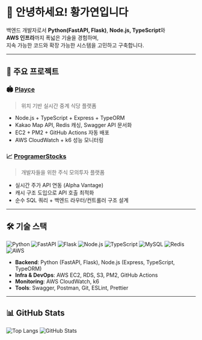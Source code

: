 # 👋 안녕하세요! 황가연입니다

백엔드 개발자로서 **Python(FastAPI, Flask)**, **Node.js, TypeScript**와  
**AWS 인프라**까지 폭넓은 기술을 경험하며,  
지속 가능한 코드와 확장 가능한 시스템을 고민하고 구축합니다.

---

## 🚀 주요 프로젝트

### 🏟️ [Playce](https://github.com/hwanga12/Playce)
> 위치 기반 실시간 중계 식당 플랫폼

- Node.js + TypeScript + Express + TypeORM
- Kakao Map API, Redis 캐싱, Swagger API 문서화
- EC2 + PM2 + GitHub Actions 자동 배포
- AWS CloudWatch + k6 성능 모니터링

### 📈 [ProgramerStocks](https://github.com/hwanga12/ProgramerStocks)
> 개발자들을 위한 주식 모의투자 플랫폼

- 실시간 주가 API 연동 (Alpha Vantage)  
- 캐시 구조 도입으로 API 호출 최적화  
- 순수 SQL 쿼리 + 백엔드 라우터/컨트롤러 구조 설계  

---

## 🛠️ 기술 스택

![Python](https://img.shields.io/badge/Python-3776AB?style=flat&logo=python&logoColor=white)
![FastAPI](https://img.shields.io/badge/FastAPI-009688?style=flat&logo=fastapi&logoColor=white)
![Flask](https://img.shields.io/badge/Flask-000000?style=flat&logo=flask&logoColor=white)
![Node.js](https://img.shields.io/badge/Node.js-339933?style=flat&logo=node.js&logoColor=white)
![TypeScript](https://img.shields.io/badge/TypeScript-3178C6?style=flat&logo=typescript&logoColor=white)
![MySQL](https://img.shields.io/badge/MySQL-4479A1?style=flat&logo=mysql&logoColor=white)
![Redis](https://img.shields.io/badge/Redis-DC382D?style=flat&logo=redis&logoColor=white)
![AWS](https://img.shields.io/badge/AWS-232F3E?style=flat&logo=amazon-aws&logoColor=white)

- **Backend**: Python (FastAPI, Flask), Node.js (Express, TypeScript, TypeORM)  
- **Infra & DevOps**: AWS EC2, RDS, S3, PM2, GitHub Actions  
- **Monitoring**: AWS CloudWatch, k6  
- **Tools**: Swagger, Postman, Git, ESLint, Prettier  

---

## 📊 GitHub Stats

![Top Langs](https://github-readme-stats.vercel.app/api/top-langs/?username=hwanga12&layout=compact&theme=default)
![GitHub Stats](https://github-readme-stats.vercel.app/api?username=hwanga12&show_icons=true&theme=default&hide=contrib_)
